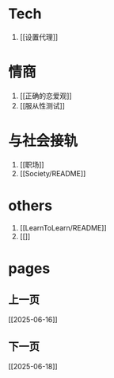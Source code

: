 # Tech
1. [[设置代理]]

# 情商
1. [[正确的恋爱观]]
2. [[服从性测试]]

# 与社会接轨
1. [[职场]]
2. [[Society/README]]

# others
1. [[LearnToLearn/README]]
2. [[]]

# pages
## 上一页
[[2025-06-16]]
## 下一页
[[2025-06-18]]